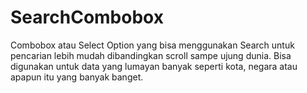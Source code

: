 # SearchCombobox
Combobox atau Select Option yang bisa menggunakan Search untuk pencarian lebih mudah dibandingkan scroll sampe ujung dunia. Bisa digunakan untuk data yang lumayan banyak seperti kota, negara atau apapun itu yang banyak banget.
